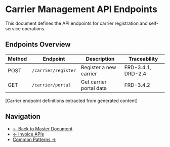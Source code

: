 # Carrier Management API Endpoints

This document defines the API endpoints for carrier registration and self-service operations.

## Endpoints Overview

| Method | Endpoint | Description | Traceability |
|--------|----------|-------------|--------------|
| POST | `/carrier/register` | Register a new carrier | FRD-3.4.1, DRD-2.4 |
| GET | `/carrier/portal` | Get carrier portal data | FRD-3.4.2 |

[Carrier endpoint definitions extracted from generated content]

## Navigation

- [← Back to Master Document](./api_spec.md)
- [← Invoice APIs](./api_spec_invoices.md)
- [Common Patterns →](./api_spec_common.md)